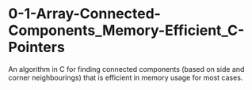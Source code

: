 # 0-1-Array-Connected-Components_Memory-Efficient_C-Pointers
An algorithm in C for finding connected components (based on side and corner neighbourings) that is efficient in memory usage for most cases.
